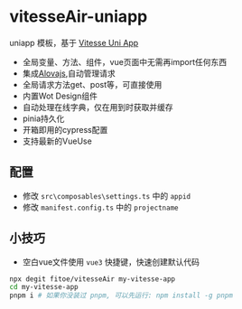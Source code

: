 # vitesseAir-uniapp
uniapp 模板，基于 [Vitesse Uni App](https://vitesse-docs.netlify.app)

- 全局变量、方法、组件，vue页面中无需再import任何东西
- 集成[Alovajs](https://alova.js.org/zh-CN/tutorial/getting-started/introduce/),自动管理请求
- 全局请求方法get、post等，可直接使用
- 内置Wot Design组件
- 自动处理在线字典，仅在用到时获取并缓存
- pinia持久化
- 开箱即用的cypress配置
- 支持最新的VueUse

## 配置

- 修改 `src\composables\settings.ts` 中的 `appid`
- 修改 `manifest.config.ts` 中的 `projectname`

## 小技巧
- 空白vue文件使用 `vue3` 快捷键，快速创建默认代码

```bash
npx degit fitoe/vitesseAir my-vitesse-app
cd my-vitesse-app
pnpm i # 如果你没装过 pnpm, 可以先运行: npm install -g pnpm
```
